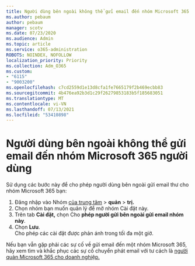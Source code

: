 ```yaml
---
title: Người dùng bên ngoài không thể gửi email đến nhóm Microsoft 365 người dùng
ms.author: pebaum
author: pebaum
manager: scotv
ms.date: 07/23/2020
ms.audience: Admin
ms.topic: article
ms.service: o365-administration
ROBOTS: NOINDEX, NOFOLLOW
localization_priority: Priority
ms.collection: Adm_O365
ms.custom:
- "6115"
- "9003200"
ms.openlocfilehash: c7cd2559d1e13d8cfa1fe7665179f2b469ecbb83
ms.sourcegitcommit: 4b476ea92b3d1c29f26279853183b5f185683051
ms.translationtype: MT
ms.contentlocale: vi-VN
ms.lasthandoff: 07/13/2021
ms.locfileid: "53410898"
---
```

# <a name="external-users-cant-send-email-to-microsoft-365-group"></a>Người dùng bên ngoài không thể gửi email đến nhóm Microsoft 365 người dùng

Sử dụng các bước này để cho phép người dùng bên ngoài gửi email thư cho nhóm Microsoft 365 bạn:

1. Đăng nhập vào Nhóm [của trung tâm](https://admin.microsoft.com/)  >  **quản**  >  **trị.**
2. Chọn nhóm bạn muốn quản lý để mở nhóm Cài đặt này.
3. Trên tab **Cài đặt,** chọn Cho **phép người gửi bên ngoài gửi email nhóm này**.
4. Chọn **Lưu**.</br>
    Cho phép các cài đặt được phản ánh trong tối đa một giờ. 

Nếu bạn vẫn gặp phải các sự cố về gửi email đến một nhóm Microsoft 365, hãy xem tìm và khắc phục các sự cố chuyển phát email với tư cách là [người quản Microsoft 365 cho doanh nghiệp.](/exchange/troubleshoot/email-delivery/email-delivery-issues)
